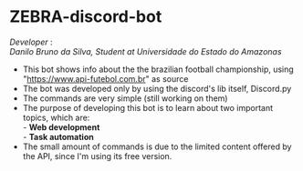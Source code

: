 # ZEBRA-discord-bot

*Developer* :<br> *Danilo Bruno da Silva, 
                  Student at Universidade do Estado do Amazonas*

- This bot shows info about the the brazilian football championship, using "https://www.api-futebol.com.br" as source
- The bot was developed only by using the discord's lib itself, Discord.py
- The commands are very simple (still working on them)
- The purpose of developing this bot is to learn about two important topics, which are:<br>
      - **Web development**<br>
      - **Task automation**
- The small amount of commands is due to the limited content offered by the API, since I'm using its free version.
